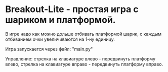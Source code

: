 # Breakout-Lite - простая игра с шариком и платформой.

В игре надо как можно дольше отбивать платформой шарик, с каждым отбиванием очки увеличиваются на 1-ну единицу.

Игра запускается через файл: "main.py"

Управление: стрелка на клавиатуре влево - передвинуть платформу влево, стрелка на клавиатуре вправо - передвинуть платформу вправо.
